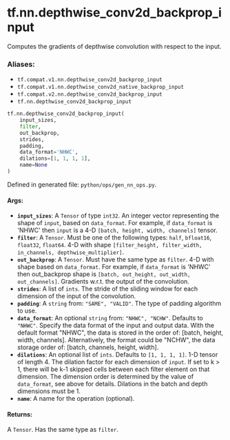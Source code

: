 <div itemscope itemtype="http://developers.google.com/ReferenceObject">
<meta itemprop="name" content="tf.nn.depthwise_conv2d_backprop_input" />
<meta itemprop="path" content="Stable" />
</div>

# tf.nn.depthwise_conv2d_backprop_input

Computes the gradients of depthwise convolution with respect to the input.

### Aliases:

* `tf.compat.v1.nn.depthwise_conv2d_backprop_input`
* `tf.compat.v1.nn.depthwise_conv2d_native_backprop_input`
* `tf.compat.v2.nn.depthwise_conv2d_backprop_input`
* `tf.nn.depthwise_conv2d_backprop_input`

``` python
tf.nn.depthwise_conv2d_backprop_input(
    input_sizes,
    filter,
    out_backprop,
    strides,
    padding,
    data_format='NHWC',
    dilations=[1, 1, 1, 1],
    name=None
)
```



Defined in generated file: `python/ops/gen_nn_ops.py`.

<!-- Placeholder for "Used in" -->


#### Args:


* <b>`input_sizes`</b>: A `Tensor` of type `int32`.
  An integer vector representing the shape of `input`, based
  on `data_format`.  For example, if `data_format` is 'NHWC' then
   `input` is a 4-D `[batch, height, width, channels]` tensor.
* <b>`filter`</b>: A `Tensor`. Must be one of the following types: `half`, `bfloat16`, `float32`, `float64`.
  4-D with shape
  `[filter_height, filter_width, in_channels, depthwise_multiplier]`.
* <b>`out_backprop`</b>: A `Tensor`. Must have the same type as `filter`.
  4-D with shape  based on `data_format`.
  For example, if `data_format` is 'NHWC' then
  out_backprop shape is `[batch, out_height, out_width, out_channels]`.
  Gradients w.r.t. the output of the convolution.
* <b>`strides`</b>: A list of `ints`.
  The stride of the sliding window for each dimension of the input
  of the convolution.
* <b>`padding`</b>: A `string` from: `"SAME", "VALID"`.
  The type of padding algorithm to use.
* <b>`data_format`</b>: An optional `string` from: `"NHWC", "NCHW"`. Defaults to `"NHWC"`.
  Specify the data format of the input and output data. With the
  default format "NHWC", the data is stored in the order of:
      [batch, height, width, channels].
  Alternatively, the format could be "NCHW", the data storage order of:
      [batch, channels, height, width].
* <b>`dilations`</b>: An optional list of `ints`. Defaults to `[1, 1, 1, 1]`.
  1-D tensor of length 4.  The dilation factor for each dimension of
  `input`. If set to k > 1, there will be k-1 skipped cells between each filter
  element on that dimension. The dimension order is determined by the value of
  `data_format`, see above for details. Dilations in the batch and depth
  dimensions must be 1.
* <b>`name`</b>: A name for the operation (optional).


#### Returns:

A `Tensor`. Has the same type as `filter`.
